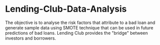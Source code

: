 # Lending-Club-Data-Analysis
The objective is to analyse the risk factors that attribute to a bad loan and generate sample data using SMOTE technique that can be used in future predictions of bad loans. Lending Club provides the "bridge" between investors and borrowers.
